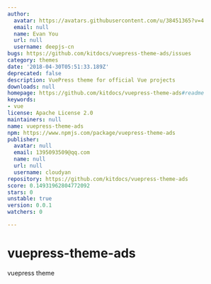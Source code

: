 ```yaml
---
author:
  avatar: https://avatars.githubusercontent.com/u/38451365?v=4
  email: null
  name: Evan You
  url: null
  username: deepjs-cn
bugs: https://github.com/kitdocs/vuepress-theme-ads/issues
category: themes
date: '2018-04-30T05:51:33.189Z'
deprecated: false
description: VuePress theme for official Vue projects
downloads: null
homepage: https://github.com/kitdocs/vuepress-theme-ads#readme
keywords:
- vue
license: Apache License 2.0
maintainers: null
name: vuepress-theme-ads
npm: https://www.npmjs.com/package/vuepress-theme-ads
publisher:
  avatar: null
  email: 1395093509@qq.com
  name: null
  url: null
  username: cloudyan
repository: https://github.com/kitdocs/vuepress-theme-ads
score: 0.14931962804772092
stars: 0
unstable: true
version: 0.0.1
watchers: 0

---
```


# vuepress-theme-ads
vuepress theme
